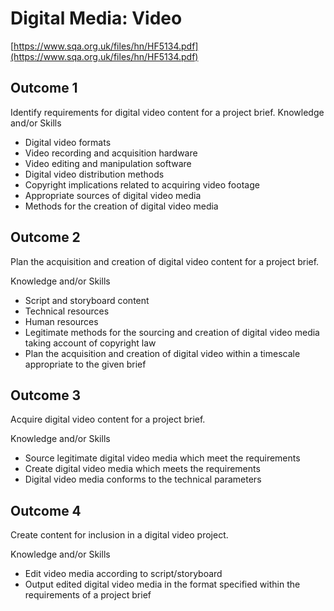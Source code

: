 # Digital Media: Video

[https://www.sqa.org.uk/files/hn/HF5134.pdf](https://www.sqa.org.uk/files/hn/HF5134.pdf)

## Outcome 1 

Identify requirements for digital video content for a project brief. Knowledge and/or Skills

* Digital video formats
* Video recording and acquisition hardware
* Video editing and manipulation software
* Digital video distribution methods
* Copyright implications related to acquiring video footage 
* Appropriate sources of digital video media
* Methods for the creation of digital video media 

## Outcome 2 

Plan the acquisition and creation of digital video content for a project brief. 

Knowledge and/or Skills

* Script and storyboard content
* Technical resources
* Human resources
* Legitimate methods for the sourcing and creation of digital video media taking account of copyright law
* Plan the acquisition and creation of digital video within a timescale appropriate to the given brief 

## Outcome 3 

Acquire digital video content for a project brief.

Knowledge and/or Skills 

* Source legitimate digital video media which meet the requirements
* Create digital video media which meets the requirements
* Digital video media conforms to the technical parameters

## Outcome 4

Create content for inclusion in a digital video project.

Knowledge and/or Skills

* Edit video media according to script/storyboard
* Output edited digital video media in the format specified within the requirements of a project brief

